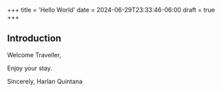 +++
title = 'Hello World'
date = 2024-06-29T23:33:46-06:00
draft = true
+++

## Introduction

Welcome Traveller, 

Enjoy your stay.

Sincerely,
Harlan Quintana